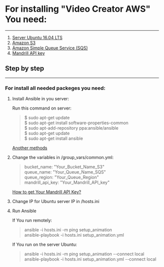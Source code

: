 # For installing "Video Creator AWS" You need: 
***
1. [Server Ubuntu 16.04 LTS](https://aws.amazon.com/marketplace/pp/B01JBL2I8U)
2. [Amazon S3](https://aws.amazon.com/s3/)
3. [Amazon Simple Queue Service (SQS)](https://aws.amazon.com/sqs/)
4. [Mandrill API key](https://www.mandrill.com/)

## Step by step
***
### For install all needed packeges you need:
1. Install Ansible in you server:

	Run this command on server:
	>  $ sudo apt-get update <br />
	>  $ sudo apt-get install software-properties-common <br />
	>  $ sudo apt-add-repository ppa:ansible/ansible <br />
	>  $ sudo apt-get update <br />
	>  $ sudo apt-get install ansible <br />

	[Another methods](https://docs.ansible.com/ansible/latest/installation_guide/intro_installation.html)

2. Сhange the variables in /group_vars/common.yml:

	> bucket_name: "Your_Bucket_Name_S3" <br />
	> queue_name: "Your_Queue_Name_SQS" <br />
	> queue_region: "Your_Queue_Region" <br />
	> mandrill_api_key: "Your_Mandrill_API_key" <br />

	[How to get Your Mandrill API Key?](https://www.inboundnow.com/how-to-get-your-mandrill-api-key/)

3. Change IP for Ubuntu server IP in /hosts.ini

4. Run Ansible
	
	If You run remotely:

	> ansible -i hosts.ini -m ping setup_animation <br />
	> ansible-playbook -i hosts.ini setup_animation.yml <br />

	If You run on the server Ubuntu:

	> ansible -i hosts.ini -m ping setup_animation --connect local <br />
	> ansible-playbook -i hosts.ini setup_animation.yml --connect local <br />
